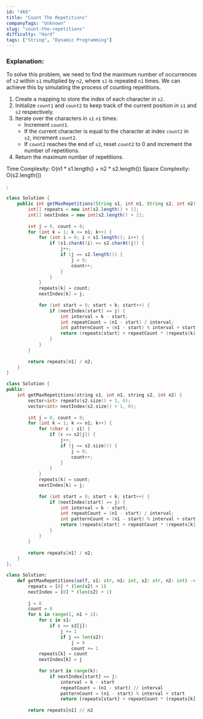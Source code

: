 ```yaml
---
id: "466"
title: "Count The Repetitions"
companyTags: "Unknown"
slug: "count-the-repetitions"
difficulty: "Hard"
tags: ["String", "Dynamic Programming"]
---
```


### Explanation:
To solve this problem, we need to find the maximum number of occurrences of `s2` within `s1` multiplied by `n2`, where `s1` is repeated `n1` times. We can achieve this by simulating the process of counting repetitions.

1. Create a mapping to store the index of each character in `s2`.
2. Initialize `count1` and `count2` to keep track of the current position in `s1` and `s2` respectively.
3. Iterate over the characters in `s1` `n1` times:
   - Increment `count1`.
   - If the current character is equal to the character at index `count2` in `s2`, increment `count2`.
   - If `count2` reaches the end of `s2`, reset `count2` to 0 and increment the number of repetitions.
4. Return the maximum number of repetitions.

Time Complexity: O(n1 * s1.length() + n2 * s2.length())
Space Complexity: O(s2.length())

:

```java
class Solution {
    public int getMaxRepetitions(String s1, int n1, String s2, int n2) {
        int[] repeats = new int[s2.length() + 1];
        int[] nextIndex = new int[s2.length() + 1];
        
        int j = 0, count = 0;
        for (int k = 1; k <= n1; k++) {
            for (int i = 0; i < s1.length(); i++) {
                if (s1.charAt(i) == s2.charAt(j)) {
                    j++;
                    if (j == s2.length()) {
                        j = 0;
                        count++;
                    }
                }
            }
            repeats[k] = count;
            nextIndex[k] = j;
            
            for (int start = 0; start < k; start++) {
                if (nextIndex[start] == j) {
                    int interval = k - start;
                    int repeatCount = (n1 - start) / interval;
                    int patternCount = (n1 - start) % interval + start;
                    return (repeats[start] + repeatCount * (repeats[k] - repeats[start])) / n2;
                }
            }
        }
        
        return repeats[n1] / n2;
    }
}
```

```cpp
class Solution {
public:
    int getMaxRepetitions(string s1, int n1, string s2, int n2) {
        vector<int> repeats(s2.size() + 1, 0);
        vector<int> nextIndex(s2.size() + 1, 0);
        
        int j = 0, count = 0;
        for (int k = 1; k <= n1; k++) {
            for (char c : s1) {
                if (c == s2[j]) {
                    j++;
                    if (j == s2.size()) {
                        j = 0;
                        count++;
                    }
                }
            }
            repeats[k] = count;
            nextIndex[k] = j;
            
            for (int start = 0; start < k; start++) {
                if (nextIndex[start] == j) {
                    int interval = k - start;
                    int repeatCount = (n1 - start) / interval;
                    int patternCount = (n1 - start) % interval + start;
                    return (repeats[start] + repeatCount * (repeats[k] - repeats[start])) / n2;
                }
            }
        }
        
        return repeats[n1] / n2;
    }
};
```

```python
class Solution:
    def getMaxRepetitions(self, s1: str, n1: int, s2: str, n2: int) -> int:
        repeats = [0] * (len(s2) + 1)
        nextIndex = [0] * (len(s2) + 1)
        
        j = 0
        count = 0
        for k in range(1, n1 + 1):
            for c in s1:
                if c == s2[j]:
                    j += 1
                    if j == len(s2):
                        j = 0
                        count += 1
            repeats[k] = count
            nextIndex[k] = j
            
            for start in range(k):
                if nextIndex[start] == j:
                    interval = k - start
                    repeatCount = (n1 - start) // interval
                    patternCount = (n1 - start) % interval + start
                    return (repeats[start] + repeatCount * (repeats[k] - repeats[start])) // n2
        
        return repeats[n1] // n2
```